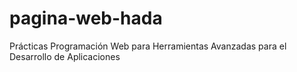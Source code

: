 # pagina-web-hada
Prácticas Programación Web para Herramientas Avanzadas para el Desarrollo de Aplicaciones
